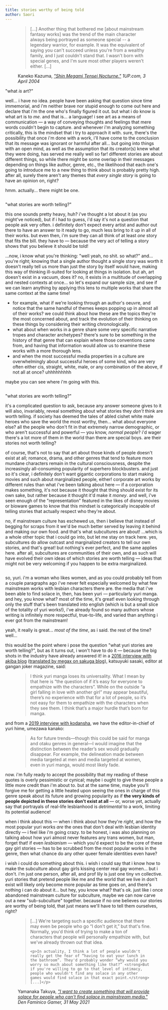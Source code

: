```yaml
---
title: stories worthy of being told
author: Saori
---
```


<figure class="quote">
  <blockquote cite="https://web.archive.org/web/20160715095721/http://www.1up.com/features/shin-megami-tensei-nocturne">
    <p>[...] Another thing that bothered me [about mainstream fantasy works] was the trend of the main character always being portrayed as someone special -- a legendary warrior, for example. It was the equivalent of saying you can't succeed unless you're from a wealthy family, and I just couldn't stand that. I wasn't born with special genes, and I'm sure most other players weren't either. [...]</p>
  </blockquote>

  <figcaption>
    Kaneko Kazuma, <cite><a href="https://web.archive.org/web/20160715095721/http://www.1up.com/features/shin-megami-tensei-nocturne">"Shin Megami Tensei Nocturne."</a> 1UP.com, 3 April 2004</cite>
  </figcaption>
</figure>

"what *is* art?"

well... i have no idea. people have been asking that question since time immemorial, and i'm neither brave nor stupid enough to come out here and declare that i'm the one who's finally figured it out. but what i do know is what art is to *me*. and that is... a language! i see art as a means of communication — a way of conveying thoughts and feelings that mere words couldn't begin to capture. and whenever i'm analyzing something critically, this is the mindset that i try to approach it with. sure, there's the possibility that once i'm done with a work, i'll have come to the conclusion that its message was ignorant or harmful after all... but going into things with an open mind, as well as the assumption that its creator(s) knew what they were doing, has served me really well so far! different stories are about different things, so while there might be some overlap in their messages depending on things like author, genre, etc., the likelihood that each one's going to introduce me to a new thing to think about is probably pretty high. after all, surely there aren't any themes that *every single story* is going to have an opinion on, right?

hmm. actually... there might be one.

<figure class="image">
  <img src="/blog/img/2_img1.png" alt="">
</figure>

"what stories are worth telling?"

this one sounds pretty heavy, huh? i've thought a lot about it (as you might've noticed), but if i had to guess, i'd say it's not a question that people ask very often. i definitely don't expect every artist and author out there to have an answer to it ready to go, much less bring to it up in all of their works. but even then, i'm sure they can all think of at least *one* story that fits the bill. they have to — because the very act of telling a story shows that you believe it should be told!

...now, i know what you're thinking: "well yeah, no shit. so what?" and... you're right; knowing that a single author thought a single story was worth it doesn't really tell us more than just the story by itself would have, making this way of thinking ill-suited for looking at things in isolation. but ah, art doesn't exist in a vacuum, does it? no, it exists in a multitude of overlapping and nested contexts at once... so let's expand our sample size, and see if we can learn anything by applying this lens to multiple works that share the same context at the same time!

- for example, what if we're looking through an author's oeuvre, and notice that the same handful of themes keeps popping up in almost all of their works? we could think about how these are the topics they're the most concerned about, and track the evolution of their thinking on these things by considering their writing chronologically.
- what about when works in a genre share some very specific narrative tropes and character archetypes? there's sure to be something in the history of that genre that can explain where those conventions came from, and having that information would allow us to examine these works with a more thorough lens.
- and when the most successful media properties in a culture are overwhelmingly about successful heroes of some kind, who are very often either cis, straight, white, male, or any combination of the above, if not all at once? uhhhhhhhhh

maybe you can see where i'm going with this.

<figure class="image">
  <img src="/blog/img/2_img2.png" alt="">
</figure>

"what stories are worth telling?"

it's a complicated question to ask, because any answer someone gives to it will also, invariably, reveal something about what stories they *don't* think are worth telling. if society has deemed the tales of abled cishet white male heroes who save the world the most worthy, then... what about everyone else? all the people who don't fit in that extremely narrow demographic, or who aren't successful and powerful — you know, *normal people*? i'd wager there's a lot more of them in the world than there are special boys. are their stories not worth telling?

of course, that's not to say that art about those kinds of people doesn't exist at all; romance, drama, and other genres that tend to feature more mundane characters remain in the cultural consciousness, despite the increasingly all-consuming popularity of superhero blockbusters. and just so it's clear, i definitely don't want gigantic corporations to start making movies and such about marginalized people, either! corporate art works by different rules than what i've been talking about here — if a corporation makes something, it's not because it thought that thing should exist for its own sake, but rather because it thought it'd make it *money*. and well, i've seen enough of the "representation" featured in the likes of disney movies or bioware games to know that this mindset is categorically incapable of telling stories that actually respect who they're about.

no, if mainstream culture has eschewed us, then i believe that instead of begging for scraps from it we'd be much better served by leaving it behind and making our own food. and that's what subcultures are about! ...which is a whole other topic that i could go into, but let me stay on track here. yes, subcultures do allow outcast and marginalized creators to tell our own stories, and that's great! but nothing's ever perfect, and the same applies here. after all, subcultures are communities of their own, and as such will have evolved their own ideas of which stories are worth telling — ideas that might not be very welcoming if you happen to be extra marginalized.

<figure class="image">
  <img src="/blog/img/2_img3.png" alt="">
</figure>

so, yuri. i'm a woman who likes women, and as you could probably tell from a couple paragraphs ago i've never felt especially welcomed by what few mainstream works with lesbian characters there are. the media that i've been able to find solace in, then, has been yuri — particularly yuri manga. and hey, you know what? most of the time, it's great! even looking through only the stuff that's been translated into english (which is but a small slice of the totality of yuri works!), i've already found so many authors whose writing is infinitely more respectful, true-to-life, and varied than anything i ever got from the mainstream!

yeah, it really is great... *most of the time*, as i said. the rest of the time? well...

this would be the point where i pose the question "what yuri stories are worth telling?", but as it turns out, i won't have to do it — because the big shots in the industry have already answered it! in a [2016 interview with akiba blog](http://blog.livedoor.jp/geek/archives/51536605.html) ([translated by megax on sakuga blog](https://blog.sakugabooru.com/2017/01/04/manga-editors-roundtable-the-growth-of-yuri)), katsuyuki sasaki, editor at gangan joker magazine, said:

<figure class="quote">
  <blockquote cite="https://blog.sakugabooru.com/2017/01/04/manga-editors-roundtable-the-growth-of-yuri">
    <p>I think yuri manga loses its universality. What I mean by that here is “the question of if it’s easy for everyone to empathize with the characters”. While on the outside “a girl falling in love with another girl” may appear beautiful, there’s no experience with that for a lot of people, so it’s not easy for them to empathize with the characters when they see them. I think that’s a major hurdle that’s born for manga.</p>
  </blockquote>
</figure>

and from a [2019 interview with kodansha](https://kodansha.us/2019/01/22/kodansha-new-yuri-bl-comic-yuri-hime-interview), we have the editor-in-chief of yuri hime, umezawa kanako:

<figure class="quote">
  <blockquote cite="https://kodansha.us/2019/01/22/kodansha-new-yuri-bl-comic-yuri-hime-interview">
    <p>As for future trends—though this could be said for manga and otaku genres in general—I would imagine that the distinction between the reader’s sex would gradually disappear. For example, the delineation made between media targeted at men and media targeted at women, even in yuri manga, would most likely fade.</p>
  </blockquote>
</figure>

now. i'm fully ready to accept the possibility that my reading of these quotes is overly pessimistic or cynical; maybe i ought to give these people a little more credit than i'm about to. but at the same time, maybe you'll forgive me for getting a little heated upon seeing the ones in charge of this genre speak about its future and growing popularity as if **the very kinds of people depicted in these stories don't exist at all** — or, worse yet, actually say that portrayals of real-life lesbianhood is *detrimental* to a work, limiting its potential audience!

when i think about this — when i think about how they're *right*, and how the most popular yuri works *are* the ones that don't deal with lesbian identity directly — i feel like i'm going crazy. to be honest, i was also planning on talking about how yuri almost never features any trans women, but man, forget that! if even *lesbianism* — which you'd expect to be the core of these gay girl stories — has to be scrubbed from the most popular works in the genre, then what chance do any other queer female identities even have?

i wish i could do something about this. i wish i could say that i know how to make the subculture about gay girls kissing center real gay women... but i don't. i'm just one person, after all, and prof lily is just one tiny vn collective. yuri stories that pretend people like me and the world that we live in don't exist will likely only become more popular as time goes on, and there's nothing i can do about it... but hey, you know what? that's ok. just like i once abandoned mainstream culture for subculture, maybe we can now carve out a new "sub-subculture" together. because if no one believes our stories are worthy of being told, that just means we'll have to tell them ourselves, right?

<figure class="quote">
  <blockquote cite="https://digi-lab.blog/den-faminico-gamer-interview-with-the-caligula-effect-producer-takuya-yamanaka/">
    <p>[...] We're targeting such a specific audience that there may even be people who go “I don't get it,” but that's fine. Normally, you'd think of trying to make a ton of characters that people will personally empathize with, but we've already thrown out that idea.</p>

    <p>In actuality, I think a lot of people wouldn't really get the fear of “having to eat your lunch in the bathroom”. They'd probably wonder “why would you worry so much about something like that?” <strong>But if you're willing to go to that level of intimacy, people who wouldn't find any solace in any other games would find solace in that exact point.</strong> [...]</p>
  </blockquote>

  <figcaption>
    Yamanaka Takuya, <cite><a href="https://digi-lab.blog/den-faminico-gamer-interview-with-the-caligula-effect-producer-takuya-yamanaka/">"I want to create something that will provide solace for people who can't find solace in mainstream media."</a> Den Faminico Gamer, 31 May 2021</cite>
  </figcaption>
</figure>

<figure class="image">
  <img src="/blog/img/2_img4.png" alt="">
</figure>
